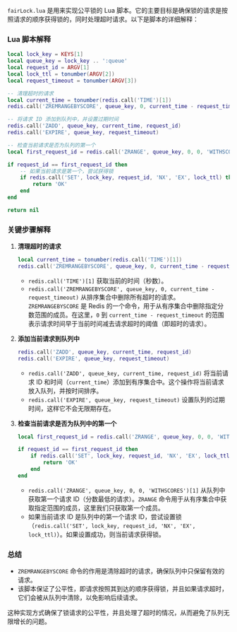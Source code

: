 `fairLock.lua` 是用来实现公平锁的 Lua 脚本。它的主要目标是确保锁的请求是按照请求的顺序获得锁的，同时处理超时请求。以下是脚本的详细解释：

### Lua 脚本解释

```lua
local lock_key = KEYS[1]
local queue_key = lock_key .. ':queue'
local request_id = ARGV[1]
local lock_ttl = tonumber(ARGV[2])
local request_timeout = tonumber(ARGV[3])

-- 清理超时的请求
local current_time = tonumber(redis.call('TIME')[1])
redis.call('ZREMRANGEBYSCORE', queue_key, 0, current_time - request_timeout)

-- 将请求 ID 添加到队列中，并设置过期时间
redis.call('ZADD', queue_key, current_time, request_id)
redis.call('EXPIRE', queue_key, request_timeout)

-- 检查当前请求是否为队列的第一个
local first_request_id = redis.call('ZRANGE', queue_key, 0, 0, 'WITHSCORES')[1]

if request_id == first_request_id then
    -- 如果当前请求是第一个，尝试获得锁
    if redis.call('SET', lock_key, request_id, 'NX', 'EX', lock_ttl) then
        return 'OK'
    end
end

return nil
```

### 关键步骤解释

1. **清理超时的请求**

   ```lua
   local current_time = tonumber(redis.call('TIME')[1])
   redis.call('ZREMRANGEBYSCORE', queue_key, 0, current_time - request_timeout)
   ```

    - `redis.call('TIME')[1]` 获取当前的时间（秒数）。
    - `redis.call('ZREMRANGEBYSCORE', queue_key, 0, current_time - request_timeout)` 从排序集合中删除所有超时的请求。`ZREMRANGEBYSCORE` 是 Redis 的一个命令，用于从有序集合中删除指定分数范围的成员。在这里，`0` 到 `current_time - request_timeout` 的范围表示请求时间早于当前时间减去请求超时的阈值（即超时的请求）。

2. **添加当前请求到队列中**

   ```lua
   redis.call('ZADD', queue_key, current_time, request_id)
   redis.call('EXPIRE', queue_key, request_timeout)
   ```

    - `redis.call('ZADD', queue_key, current_time, request_id)` 将当前请求 ID 和时间（`current_time`）添加到有序集合中。这个操作将当前请求放入队列，并按时间排序。
    - `redis.call('EXPIRE', queue_key, request_timeout)` 设置队列的过期时间，这样它不会无限期存在。

3. **检查当前请求是否为队列中的第一个**

   ```lua
   local first_request_id = redis.call('ZRANGE', queue_key, 0, 0, 'WITHSCORES')[1]
   
   if request_id == first_request_id then
       if redis.call('SET', lock_key, request_id, 'NX', 'EX', lock_ttl) then
           return 'OK'
       end
   end
   ```

    - `redis.call('ZRANGE', queue_key, 0, 0, 'WITHSCORES')[1]` 从队列中获取第一个请求 ID（分数最低的请求）。`ZRANGE` 命令用于从有序集合中获取指定范围的成员，这里我们只获取第一个成员。
    - 如果当前请求 ID 是队列中的第一个请求 ID，尝试设置锁（`redis.call('SET', lock_key, request_id, 'NX', 'EX', lock_ttl)`）。如果设置成功，则当前请求获得锁。

### 总结

- `ZREMRANGEBYSCORE` 命令的作用是清除超时的请求，确保队列中只保留有效的请求。
- 该脚本保证了公平性，即请求按照其到达的顺序获得锁，并且如果请求超时，它们会被从队列中清除，以免影响后续请求。

这种实现方式确保了锁请求的公平性，并且处理了超时的情况，从而避免了队列无限增长的问题。
